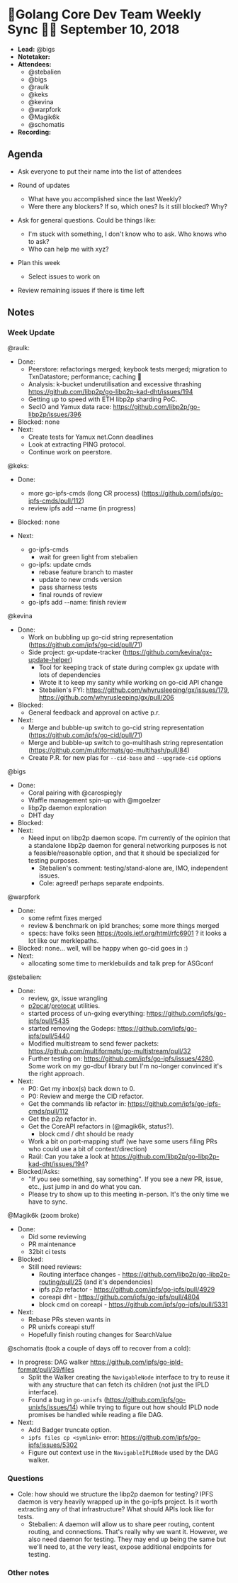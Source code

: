 # 💫Golang Core Dev Team Weekly Sync 🙌🏽 September 10, 2018

- **Lead:** @bigs
- **Notetaker:** 
- **Attendees:**
    - @stebalien
    - @bigs
    - @raulk
    - @keks
    - @kevina
    - @warpfork
    - @Magik6k
    - @schomatis
- **Recording:**

## Agenda

- Ask everyone to put their name into the list of attendees
- Round of updates
  - What have you accomplished since the last Weekly?
  - Were there any blockers? If so, which ones? Is it still blocked? Why?

- Ask for general questions. Could be things like:
  - I'm stuck with something, I don't know who to ask. Who knows who to ask?
  - Who can help me with xyz?
- Plan this week
  - Select issues to work on
- Review remaining issues if there is time left


## Notes

### Week Update

@raulk:

- Done:
  - Peerstore: refactorings merged; keybook tests merged; migration to TxnDatastore; performance; caching 🙌
  - Analysis: k-bucket underutilisation and excessive thrashing https://github.com/libp2p/go-libp2p-kad-dht/issues/194
  - Getting up to speed with ETH libp2p sharding PoC.
  - SecIO and Yamux data race: https://github.com/libp2p/go-libp2p/issues/396
- Blocked: none
- Next:
  - Create tests for Yamux net.Conn deadlines
  - Look at extracting PING protocol.
  - Continue work on peerstore.

@keks:
- Done:
  - more go-ipfs-cmds (long CR process) (https://github.com/ipfs/go-ipfs-cmds/pull/112)
  - review ipfs add --name (in progress)
- Blocked: none
- Next:
 
  - go-ipfs-cmds
    - wait for green light from stebalien
  - go-ipfs: update cmds
    - rebase feature branch to master
    - update to new cmds version
    - pass sharness tests
    - final rounds of review
  - go-ipfs add --name: finish review
    
@kevina
 - Done: 
   - Work on bubbling up go-cid string representation (https://github.com/ipfs/go-cid/pull/71)
   - Side project: gx-update-tracker (https://github.com/kevina/gx-update-helper)
     - Tool for keeping track of state during complex gx update with lots of dependencies
     - Wrote it to keep my sanity while working on go-cid API change
     - Stebalien's FYI: https://github.com/whyrusleeping/gx/issues/179, https://github.com/whyrusleeping/gx/pull/206
 - Blocked:
   - General feedback and approval on active p.r.
 - Next: 
   - Merge and bubble-up switch to go-cid string representation (https://github.com/ipfs/go-cid/pull/71)
   - Merge and bubble-up switch to go-multihash string representation (https://github.com/multiformats/go-multihash/pull/84)
   - Create P.R. for new plas for `--cid-base` and `--upgrade-cid` options
   
@bigs
- Done:
  - Coral pairing with @carospiegly
  - Waffle management spin-up with @mgoelzer
  - libp2p daemon exploration
  - DHT day
- Blocked:
- Next:
  - Need input on libp2p daemon scope. I'm currently of the opinion that a standalone libp2p daemon for general networking purposes is not a feasible/reasonable option, and that it should be specialized for testing purposes.
    - Stebalien's comment: testing/stand-alone are, IMO, independent issues. 
    - Cole: agreed! perhaps separate endpoints.

@warpfork
- Done:
  - some refmt fixes merged
  - review & benchmark on ipld branches; some more things merged
  - specs: have folks seen https://tools.ietf.org/html/rfc6901 ?  it looks a lot like our merklepaths.
- Blocked: none... well, will be happy when go-cid goes in :)
- Next:
  - allocating some time to merklebuilds and talk prep for ASGconf
  
@stebalien:
- Done:
  - review, gx, issue wrangling
  - [p2pcat](https://github.com/Stebalien/p2pcat)/[protocat](https://github.com/Stebalien/p2pcat) utilities.
  - started process of un-gxing everything: https://github.com/ipfs/go-ipfs/pull/5435
  - started removing the Godeps: https://github.com/ipfs/go-ipfs/pull/5440
  - Modified multistream to send fewer packets: https://github.com/multiformats/go-multistream/pull/32
  - Further testing on: https://github.com/ipfs/go-ipfs/issues/4280. Some work on my go-dbuf library but I'm no-longer convinced it's the right approach.
- Next:
  - P0: Get my inbox(s) back down to 0.
  - P0: Review and merge the CID refactor.
  - Get the commands lib refactor in: https://github.com/ipfs/go-ipfs-cmds/pull/112
  - Get the p2p refactor in.
  - Get the CoreAPI refactors in (@magik6k, status?).
    - block cmd / dht should be ready
  - Work a bit on port-mapping stuff (we have some users filing PRs who could use a bit of context/direction)
  - Raúl: Can you take a look at https://github.com/libp2p/go-libp2p-kad-dht/issues/194?
- Blocked/Asks:
  - "If you see something, say something". If you see a new PR, issue, etc., just jump in and do what you can.
  - Please try to show up to this meeting in-person. It's the only time we have to sync.

@Magik6k (zoom broke)
- Done:
  - Did some reviewing
  - PR maintenance
  - 32bit ci tests
- Blocked:
  - Still need reviews:
    - Routing interface changes - https://github.com/libp2p/go-libp2p-routing/pull/25 (and it's dependencies)
    - ipfs p2p refactor - https://github.com/ipfs/go-ipfs/pull/4929
    - coreapi dht - https://github.com/ipfs/go-ipfs/pull/4804
    - block cmd on coreapi - https://github.com/ipfs/go-ipfs/pull/5331
- Next:
  - Rebase PRs steven wants in
  - PR unixfs coreapi stuff
  - Hopefully finish routing changes for SearchValue

@schomatis (took a couple of days off to recover from a cold):
- In progress: DAG walker https://github.com/ipfs/go-ipld-format/pull/39/files
  - Split the Walker creating the `NavigableNode` interface to try to reuse it with any structure that can fetch its children (not just the IPLD interface).
  - Found a bug in `go-unixfs` (https://github.com/ipfs/go-unixfs/issues/14) while trying to figure out how should IPLD node promises be handled while reading a file DAG.
- Next:
  - Add Badger truncate option.
  - `ipfs files cp <symlink>` error: https://github.com/ipfs/go-ipfs/issues/5302
  - Figure out context use in the `NavigableIPLDNode` used by the DAG walker.
   
### Questions

- Cole: how should we structure the libp2p daemon for testing? IPFS daemon is very heavily wrapped up in the go-ipfs project. Is it worth extracting any of that infrastructure? What should APIs look like for tests.
	- Stebalien: A daemon will allow us to share peer routing, content routing, and connections. That's really why we want it. However, we also need daemon for testing. They may end up being the same but we'll need to, at the very least, expose additional endpoints for testing.

### Other notes
